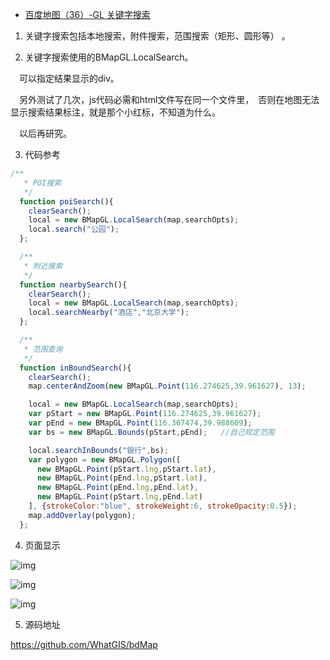 - [百度地图（36）-GL 关键字搜索](https://www.cnblogs.com/googlegis/p/14707439.html)

1. 关键字搜索包括本地搜索，附件搜索，范围搜索（矩形、圆形等） 。

2. 关键字搜索使用的BMapGL.LocalSearch。

　可以指定结果显示的div。

　另外测试了几次，js代码必需和html文件写在同一个文件里，　否则在地图无法显示搜索结果标注，就是那个小红标，不知道为什么。

　以后再研究。

3. 代码参考

```js
/**
   * POI搜索
   */
  function poiSearch(){
    clearSearch();
    local = new BMapGL.LocalSearch(map,searchOpts);
    local.search("公园");
  };

  /**
   * 附近搜索
   */
  function nearbySearch(){
    clearSearch();
    local = new BMapGL.LocalSearch(map,searchOpts);
    local.searchNearby("酒店","北京大学");
  };

  /**
   * 范围查询
   */
  function inBoundSearch(){
    clearSearch();
    map.centerAndZoom(new BMapGL.Point(116.274625,39.961627), 13);

    local = new BMapGL.LocalSearch(map,searchOpts);
    var pStart = new BMapGL.Point(116.274625,39.961627);
    var pEnd = new BMapGL.Point(116.367474,39.988609);
    var bs = new BMapGL.Bounds(pStart,pEnd);   //自己规定范围

    local.searchInBounds("银行",bs);
    var polygon = new BMapGL.Polygon([
      new BMapGL.Point(pStart.lng,pStart.lat),
      new BMapGL.Point(pEnd.lng,pStart.lat),
      new BMapGL.Point(pEnd.lng,pEnd.lat),
      new BMapGL.Point(pStart.lng,pEnd.lat)
    ], {strokeColor:"blue", strokeWeight:6, strokeOpacity:0.5});
    map.addOverlay(polygon);
  };
```

4. 页面显示

![img](https://img2020.cnblogs.com/blog/59231/202104/59231-20210427091030050-1108667204.png)

 

 ![img](https://img2020.cnblogs.com/blog/59231/202104/59231-20210427091120521-339422816.png)

 

![img](https://img2020.cnblogs.com/blog/59231/202104/59231-20210427091145792-44215213.png)

5. 源码地址

https://github.com/WhatGIS/bdMap

